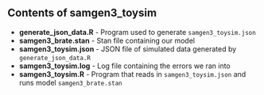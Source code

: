 ## Contents of samgen3_toysim

* **generate_json_data.R** - Program used to generate `samgen3_toysim.json`
* **samgen3_brate.stan** - Stan file containing our model
* **samgen3_toysim.json** - JSON file of simulated data generated by `generate_json_data.R`
* **samgen3_toysim.log** - Log file containing the errors we ran into
* **samgen3_toysim.R** - Program that reads in  `samgen3_toysim.json` and runs model `samgen3_brate.stan`
